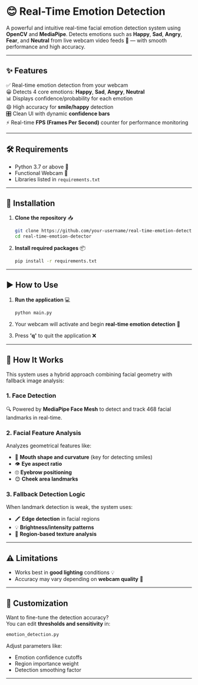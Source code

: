 # 😊 Real-Time Emotion Detection

A powerful and intuitive real-time facial emotion detection system using **OpenCV** and **MediaPipe**. Detects emotions such as **Happy**, **Sad**, **Angry**, **Fear**, and **Neutral** from live webcam video feeds 🎥 — with smooth performance and high accuracy.

---

## ✨ Features

✅ Real-time emotion detection from your webcam  
😀 Detects 4 core emotions: **Happy**, **Sad**, **Angry**, **Neutral**  
📊 Displays confidence/probability for each emotion  
😄 High accuracy for **smile/happy** detection  
🎛️ Clean UI with dynamic **confidence bars**  
⚡ Real-time **FPS (Frames Per Second)** counter for performance monitoring  

---

## 🛠 Requirements

- Python 3.7 or above 🐍  
- Functional Webcam 🎥  
- Libraries listed in `requirements.txt`

---

## 🚀 Installation

1. **Clone the repository** 📥
   ```bash
   git clone https://github.com/your-username/real-time-emotion-detector.git
   cd real-time-emotion-detector
   ```

2. **Install required packages** 📦
   ```bash
   pip install -r requirements.txt
   ```

---

## ▶️ How to Use

1. **Run the application** 💻
   ```bash
   python main.py
   ```

2. Your webcam will activate and begin **real-time emotion detection** 🧠  
3. Press **'q'** to quit the application ❌

---

## 🧠 How It Works

This system uses a hybrid approach combining facial geometry with fallback image analysis:

### 1. **Face Detection**  
🔍 Powered by **MediaPipe Face Mesh** to detect and track 468 facial landmarks in real-time.

### 2. **Facial Feature Analysis**  
Analyzes geometrical features like:
- 👄 **Mouth shape and curvature** (key for detecting smiles)
- 👁 **Eye aspect ratio**
- 🙄 **Eyebrow positioning**
- 😊 **Cheek area landmarks**

### 3. **Fallback Detection Logic**  
When landmark detection is weak, the system uses:
- 🖍 **Edge detection** in facial regions  
- 💡 **Brightness/intensity patterns**  
- 🔲 **Region-based texture analysis**

---

## ⚠️ Limitations

- Works best in **good lighting** conditions 💡  
- Accuracy may vary depending on **webcam quality** 📸  

---

## 🎯 Customization

Want to fine-tune the detection accuracy?  
You can edit **thresholds and sensitivity** in:

```python
emotion_detection.py
```

Adjust parameters like:
- Emotion confidence cutoffs  
- Region importance weight  
- Detection smoothing factor

---

